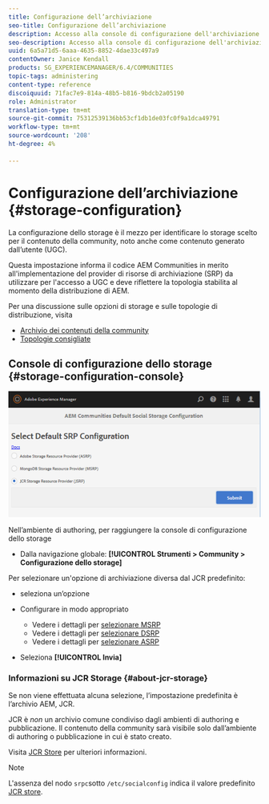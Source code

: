 ```yaml
---
title: Configurazione dell’archiviazione
seo-title: Configurazione dell’archiviazione
description: Accesso alla console di configurazione dell'archiviazione
seo-description: Accesso alla console di configurazione dell'archiviazione
uuid: 6a5a71d5-6aaa-4635-8852-4dae33c497a9
contentOwner: Janice Kendall
products: SG_EXPERIENCEMANAGER/6.4/COMMUNITIES
topic-tags: administering
content-type: reference
discoiquuid: 71fac7e9-814a-48b5-b816-9bdcb2a05190
role: Administrator
translation-type: tm+mt
source-git-commit: 75312539136bb53cf1db1de03fc0f9a1dca49791
workflow-type: tm+mt
source-wordcount: '208'
ht-degree: 4%

---
```



# Configurazione dell’archiviazione {#storage-configuration}

La configurazione dello storage è il mezzo per identificare lo storage scelto per il contenuto della community, noto anche come contenuto generato dall’utente (UGC).

Questa impostazione informa il codice AEM Communities in merito all&#39;implementazione del provider di risorse di archiviazione (SRP) da utilizzare per l&#39;accesso a UGC e deve riflettere la topologia stabilita al momento della distribuzione di AEM.

Per una discussione sulle opzioni di storage e sulle topologie di distribuzione, visita

* [Archivio dei contenuti della community](working-with-srp.md)
* [Topologie consigliate](topologies.md)

## Console di configurazione dello storage {#storage-configuration-console}

![chlimage_1-188](assets/chlimage_1-188.png)

Nell’ambiente di authoring, per raggiungere la console di configurazione dello storage

* Dalla navigazione globale: **[!UICONTROL Strumenti > Community > Configurazione dello storage]**

Per selezionare un&#39;opzione di archiviazione diversa dal JCR predefinito:

* seleziona un’opzione
* Configurare in modo appropriato

   * Vedere i dettagli per [selezionare MSRP](msrp.md#select-msrp)
   * Vedere i dettagli per [selezionare DSRP](dsrp.md#select-dsrp)
   * Vedere i dettagli per [selezionare ASRP](asrp.md#select-asrp)

* Seleziona **[!UICONTROL Invia]**

### Informazioni su JCR Storage {#about-jcr-storage}

Se non viene effettuata alcuna selezione, l’impostazione predefinita è l’archivio AEM, JCR.

JCR è *non* un archivio comune condiviso dagli ambienti di authoring e pubblicazione. Il contenuto della community sarà visibile solo dall’ambiente di authoring o pubblicazione in cui è stato creato.

Visita [JCR Store](jsrp.md) per ulteriori informazioni.

>[!NOTE]
>
>L&#39;assenza del nodo `srpc`sotto `/etc/socialconfig` indica il valore predefinito [JCR store](jsrp.md).

